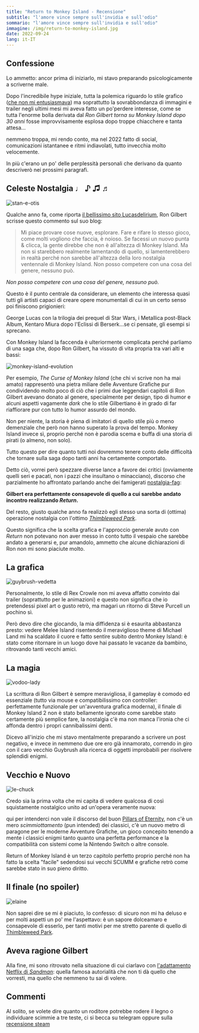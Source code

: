 ```yaml
---
title: "Return to Monkey Island - Recensione"
subtitle: "l'amore vince sempre sull'invidia e sull'odio"
sommario: "l'amore vince sempre sull'invidia e sull'odio"
immagine: /img/return-to-monkey-island.jpg
date: 2022-09-24
lang: it-IT
---
```


## Confessione

Lo ammetto: ancor prima di iniziarlo, mi stavo preparando psicologicamente a scriverne male.

Dopo l'incredibile hype iniziale, tutta la polemica riguardo lo stile grafico ([che non mi entusiasmava](https://www.andreacorinti.com/posts/ita/return-to-monkey-island/)) ma soprattutto la sovrabbondanza di immagini e trailer negli ultimi mesi mi aveva fatto un po'perdere interesse, come se tutta l'enorme bolla derivata dal _Ron Gilbert torna su Monkey Island dopo 30 anni_ fosse improvvisamente esplosa dopo troppe chiacchere e tanta attesa...

nemmeno troppa, mi rendo conto, ma nel 2022 fatto di social, comunicazioni istantanee e ritmi indiavolati, tutto invecchia molto velocemente. 

In più c'erano un po' delle perplessità personali che derivano da quanto descriverò nei prossimi paragrafi.

## Celeste Nostalgia ♩ ♪ ♫ ♬

![stan-e-otis](https://returntomonkeyisland.com/_next/image?url=%2F_next%2Fstatic%2Fmedia%2F06.9935bfae.png&w=1920&q=75)

Qualche anno fa, come riporta [il bellissimo sito Lucasdelirium](https://www.lucasdelirium.it/pettine.php), Ron Gilbert scrisse questo commento sul suo blog: 

> Mi piace provare cose nuove, esplorare. Fare e rifare lo stesso gioco, come molti vogliono che faccia, è noioso. Se facessi un nuovo punta & clicca, la gente direbbe che non è all'altezza di Monkey Island. Ma non si starebbero realmente lamentando di quello, si lamenterebbero in realtà perché non sarebbe all'altezza della loro nostalgia ventennale di Monkey Island. Non posso competere con una cosa del genere, nessuno può.

_Non posso competere con una cosa del genere, nessuno può._

Questo è il punto centrale da considerare, un elemento che interessa quasi tutti gli artisti capaci di creare opere monumentali di cui in un certo senso poi finiscono prigionieri: 

George Lucas con la trilogia dei prequel di Star Wars, i Metallica post-Black Album, Kentaro Miura dopo l'Eclissi di Berserk...se ci pensate, gli esempi si sprecano.

Con Monkey Island la faccenda è ulteriormente complicata perché parliamo di una saga che, dopo Ron Gilbert, ha vissuto di vita propria tra vari alti e bassi:

![monkey-island-evolution](https://steamuserimages-a.akamaihd.net/ugc/852725391222559700/3C7F5047329D2BA02FB7FC56E7020D93D28FCBCF/)

Per esempio, _The Curse of Monkey Island_ (che chi vi scrive non ha mai amato) rappresentò una pietra miliare delle Avventure Grafiche pur condividendo molto poco di ciò che i primi due leggendari capitoli di Ron Gilbert avevano donato al genere, specialmente per design, tipo di humor e alcuni aspetti vagamente _dark_ che lo stile Gilbertiano è in grado di far riaffiorare pur con tutto lo humor assurdo del mondo.

Non per niente, la storia è piena di imitatori di quello stile più o meno demenziale che però non hanno superato la prova del tempo. Monkey Island invece sì, proprio perché non è parodia scema e buffa di una storia di pirati (o almeno, non solo).

Tutto questo per dire quanto tutti noi dovremmo tenere conto delle difficoltà che tornare sulla saga dopo tanti anni ha certamente comportato. 

Detto ciò, vorrei però spezzare diverse lance a favore dei critici (ovviamente quelli seri e pacati, non i pazzi che insultano o minacciano), discorso che parzialmente ho affrontato parlando anche dei famigerati [nostalgia-fag](/posts/ita/nostalgia-fag):

**Gilbert era perfettamente consapevole di quello a cui sarebbe andato incontro realizzando _Return_.**

Del resto, giusto qualche anno fa realizzò egli stesso una sorta di (ottima) operazione nostalgia con l'ottimo [_Thimbleweed Park_](/posts/ita/thimbleweed-park).

Questo significa che la scelta grafica e l'approccio generale avuto con _Return_ non potevano non aver messo in conto tutto il vespaio che sarebbe andato a generarsi e, pur amandolo, ammetto che alcune dichiarazioni di Ron non mi sono piaciute molto.

## La grafica

![guybrush-vedetta](https://returntomonkeyisland.com/_next/image?url=%2F_next%2Fstatic%2Fmedia%2Fa01.eb436701.png&w=1920&q=75)

Personalmente, lo stile di Rex Crowle non mi aveva affatto convinto dai trailer (soprattutto per le animazioni) e questo non significa che io pretendessi pixel art o gusto retrò, ma magari un ritorno di Steve Purcell un pochino sì.

Però devo dire che giocando, la mia diffidenza si è esaurita abbastanza presto: vedere Melee Island risentendo il meraviglioso theme di Michael Land mi ha scaldato il cuore e fatto sentire subito dentro Monkey Island: è stato come ritornare in un luogo dove hai passato le vacanze da bambino, ritrovando tanti vecchi amici.

## La magia

![vodoo-lady](https://returntomonkeyisland.com/_next/image?url=%2Fimages%2Fscrapbook%2Fpage6%2Fvoodoo-lady.webp&w=1920&q=75)

La scrittura di Ron Gilbert è sempre meravigliosa, il gameplay è comodo ed essenziale (tutto via mouse e compatibilissimo con controller: perfettamente funzionale per un'avventura grafica moderna), il finale di Monkey Island 2 non è stato bellamente ignorato come sarebbe stato certamente più semplice fare, la nostalgia c'è ma non manca l'ironia che ci affonda dentro i propri cannibalissimi denti.

Dicevo all'inizio che mi stavo mentalmente preparando a scrivere un post negativo, e invece in nemmeno due ore ero già innamorato, correndo in giro con il caro vecchio Guybrush alla ricerca di oggetti improbabili per risolvere splendidi enigmi.

## Vecchio e Nuovo

![le-chuck](https://returntomonkeyisland.com/_next/image?url=%2F_next%2Fstatic%2Fmedia%2F02.a9414fe0.png&w=1920&q=75)

Credo sia la prima volta che mi capita di vedere qualcosa di così squistamente nostalgico unito ad un'opera veramente nuova: 

qui per intenderci non vale il discorso del buon [Pillars of Eternity](/posts/ita/pillars-of-eternity), non c'è un mero _scimmiottamento_ (pun intended) dei classici, c'è un nuovo metro di paragone per le moderne Avventure Grafiche, un gioco concepito tenendo a mente i classici enigmi tanto quanto una perfetta performance e la compatibilità con sistemi come la Nintendo Switch o altre console.

Return of Monkey Island è un terzo capitolo perfetto proprio perché non ha fatto la scelta "facile" sedendosi sui vecchi SCUMM e grafiche retrò come sarebbe stato in suo pieno diritto.

## Il finale (no spoiler)

![elaine](https://returntomonkeyisland.com/_next/image?url=%2F_next%2Fstatic%2Fmedia%2F10.0701842a.png&w=1920&q=75)

Non saprei dire se mi è piaciuto, lo confesso: di sicuro non mi ha deluso e per molti aspetti un po' me l'aspettavo: è un sapore dolceamaro e consapevole di esserlo, per tanti motivi per me stretto parente di quello di [Thimbleweed Park](/posts/ita/thimbleweed-park).

## Aveva ragione Gilbert

Alla fine, mi sono ritrovato nella situazione di cui ciarlavo con [l'adattamento Netflix di _Sandman_](/posts/ita/sandman-netflix-recensione/): quella famosa autorialità che non ti dà quello che vorresti, ma quello che nemmeno tu sai di volere.

## Commenti

Al solito, se volete dire quanto un roditore potrebbe rodere il legno o individuare scimmie a tre teste, ci si becca su telegram oppure sulla [recensione steam](https://steamcommunity.com/id/xabaras89/recommended/2060130/)